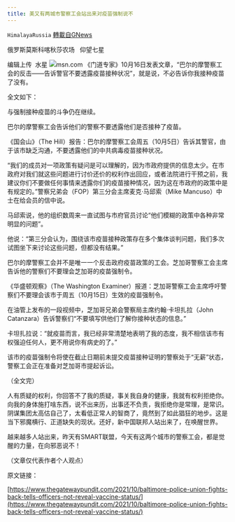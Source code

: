 ```yaml
---
title: 美又有两城市警察工会站出来对疫苗强制说不
---
```

`HimalayaRussia` [轉載自GNews](https://gnews.org/zh-hans/1598252/)

俄罗斯莫斯科喀秋莎农场   仰望七星

编辑上传  水星
![](https://assets.gnews.org/wp-content/uploads/2021/10/B-3.jpg)msn.com
《门道专家》10月16日发表文章，“巴尔的摩警察工会的反击——告诉警官不要透露疫苗接种状况”，就是说，不必告诉你我接种疫苗了没有。

全文如下：

与强制接种疫苗的斗争仍在继续。

巴尔的摩警察工会告诉他们的警察不要透露他们是否接种了疫苗。

《国会山》（The Hill）报告：巴尔的摩警察工会周五（10月5日）告诉其警官，由于该市缺乏沟通，不要透露他们的中共病毒疫苗接种状况。

“我们的成员对一项政策有疑问是可以理解的，因为市政府提供的信息太少。在市政府对我们就这些问题进行讨价还价的权利作出回应，或者法院进行干预之前，我建议你们不要做任何事情来透露你们的疫苗接种情况，因为这在市政府的政策中是有规定的。”警察兄弟会（FOP）第三分会主席麦克·马邱索（Mike Mancuso）中士在给会员的信中说。

马邱索说，他的组织数周来一直试图与市府官员讨论“他们模糊的政策中各种非常明显的问题”。

他说：“第三分会认为，围绕该市疫苗接种政策存在多个集体谈判问题，我们多次试图坐下来讨论这些问题，但都没有结果。”

巴尔的摩警察工会并不是唯一一个反击政府疫苗政策的工会。芝加哥警察工会主席告诉他的警察们不要理会芝加哥的疫苗强制令。

《华盛顿观察》（The Washington Examiner）报道：芝加哥警察工会主席呼吁警察们不要理会该市于周五（10月15日）生效的疫苗强制令。

在油管上发布的一段视频中，芝加哥兄弟会警察局主席约翰·卡坦扎拉（John Catanzara）告诉警察们“不要填写供他们了解你接种状态的信息。”

卡坦扎拉说：“就疫苗而言，我已经非常清楚地表明了我的态度，我不相信该市有权强迫任何人，更不用说你有病史的了。”

该市的疫苗强制令将使在截止日期前未提交疫苗接种证明的警察处于“无薪”状态，警察工会正在准备对芝加哥市提起诉讼。

（全文完）

人有质疑的权利，你回答不了我的质疑，事关我自身的健康，我就有权利拒绝你。向我的身体施打啥东西，说不出来历，出事还不负责，我拒绝你是常理，是常识。阴谋集团太高估自己了，太看低正常人的智商了，竟然到了如此猖狂的地步。这是当下邪魔横行、正道缺失的现状。还好，新中国联邦人站出来了，在唤醒世界。

越来越多人站出来，昨天有SMART联盟，今天有这两个城市的警察工会，都是觉醒的力量，在向邪恶说不！

（文章仅代表作者个人观点）

原文链接：

[https://www.thegatewaypundit.com/2021/10/baltimore-police-union-fights-back-tells-officers-not-reveal-vaccine-status/](https://www.thegatewaypundit.com/2021/10/baltimore-police-union-fights-back-tells-officers-not-reveal-vaccine-status/)

